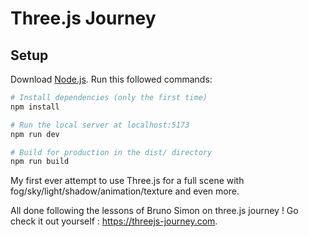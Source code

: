 # Three.js Journey

## Setup
Download [Node.js](https://nodejs.org/en/download/).
Run this followed commands:

``` bash
# Install dependencies (only the first time)
npm install

# Run the local server at localhost:5173
npm run dev

# Build for production in the dist/ directory
npm run build
```

My first ever attempt to use Three.js for a full scene with fog/sky/light/shadow/animation/texture and even more.

All done following the lessons of Bruno Simon on three.js journey !
Go check it out yourself : https://threejs-journey.com. 
